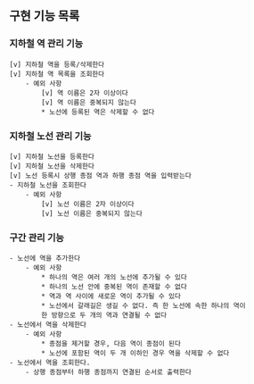 ## 구현 기능 목록

### 지하철 역 관리 기능 
    [v] 지하철 역을 등록/삭제한다
    [v] 지하철 역 목록을 조회한다
        - 예외 사항
            [v] 역 이름은 2자 이상이다
            [v] 역 이름은 중복되지 않는다
            * 노선에 등록된 역은 삭제할 수 없다

### 지하철 노선 관리 기능 
    [v] 지하철 노선을 등록한다
    [v] 지하철 노선을 삭제한다
    [v] 노선 등록시 상행 종점 역과 하행 종점 역을 입력받는다
    - 지하철 노선을 조회한다
        - 예외 사항
            [v] 노선 이름은 2자 이상이다
            [v] 노선 이름은 중복되지 않는다
### 구간 관리 기능
    - 노선에 역을 추가한다
        - 예외 사항
            * 하나의 역은 여러 개의 노선에 추가될 수 있다
            * 하나의 노선 안에 중복된 역이 존재할 수 없다
            * 역과 역 사이에 새로운 역이 추가될 수 있다
            * 노선에서 갈래길은 생길 수 없다. 즉 한 노선에 속한 하나의 역이
            한 방향으로 두 개의 역과 연결될 수 없다
    - 노선에서 역을 삭제한다
        - 예외 사항
            * 종점을 제거할 경우, 다음 역이 종점이 된다 
            * 노선에 포함된 역이 두 개 이하인 경우 역을 삭제할 수 없다
    - 노선에서 역을 조회한다.
        - 상행 종점부터 하행 종점까지 연결된 순서로 출력한다